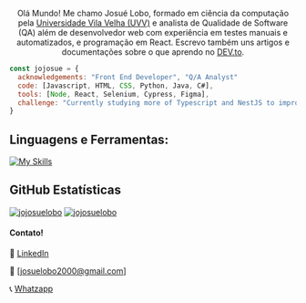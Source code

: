 <p align="center">Olá Mundo! Me chamo Josué Lobo, formado em ciência da computação pela <a href="https://uvv.br">Universidade Vila Velha (UVV)</a> e analista de Qualidade de Software (QA) além de desenvolvedor web com experiência em testes manuais e automatizados, e programação em React. Escrevo também uns artigos e documentações sobre o que aprendo no <a href="https://dev.to/jojosuelobo">DEV.to</a>.</p>

```javascript
const jojosue = {
  acknowledgements: "Front End Developer", "Q/A Analyst" 
  code: [Javascript, HTML, CSS, Python, Java, C#],
  tools: [Node, React, Selenium, Cypress, Figma],
  challenge: "Currently studying more of Typescript and NestJS to improve my knowledge of those languages
}
```

## **Linguagens e Ferramentas:**  

[![My Skills](https://skillicons.dev/icons?i=js,react,html,css,sass,cs,java,mysql,vscode,visualstudio,git,github,selenium,figma)](https://skillicons.dev)

## **GitHub Estatísticas**

[![jojosuelobo](https://github-readme-stats.vercel.app/api?username=jojosuelobo&theme=radical)](https://github.com/anuraghazra/github-readme-stats)
[![jojosuelobo](https://github-readme-stats.vercel.app/api/top-langs/?username=jojosuelobo&hide=html&layout=compact&theme=radical)](https://github.com/anuraghazra/github-readme-stats)

#### Contato!
[linkedin]: https://www.linkedin.com/in/jojosuelobo/
[Email]: josuelobo2000@gmail.com
[Whatzapp]: https://wa.me/5527988486353

👔 [LinkedIn] 

📧 [josuelobo2000@gmail.com] 

📞 [Whatzapp]
